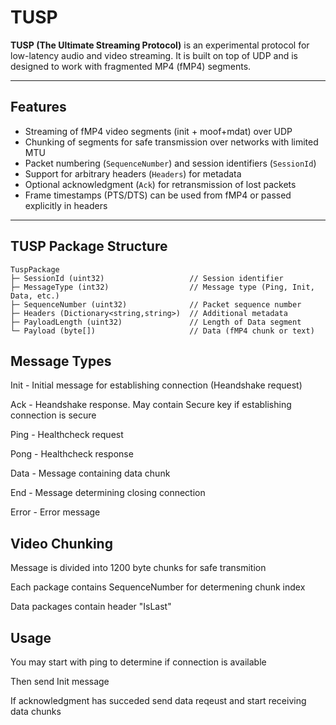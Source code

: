 # TUSP

**TUSP (The Ultimate Streaming Protocol)** is an experimental protocol for low-latency audio and video streaming. It is built on top of UDP and is designed to work with fragmented MP4 (fMP4) segments.

---

## Features

- Streaming of fMP4 video segments (init + moof+mdat) over UDP
- Chunking of segments for safe transmission over networks with limited MTU
- Packet numbering (`SequenceNumber`) and session identifiers (`SessionId`)
- Support for arbitrary headers (`Headers`) for metadata
- Optional acknowledgment (`Ack`) for retransmission of lost packets
- Frame timestamps (PTS/DTS) can be used from fMP4 or passed explicitly in headers

---

## TUSP Package Structure

```text
TuspPackage
├─ SessionId (uint32)                   // Session identifier
├─ MessageType (int32)                  // Message type (Ping, Init, Data, etc.)
├─ SequenceNumber (uint32)              // Packet sequence number
├─ Headers (Dictionary<string,string>)  // Additional metadata
├─ PayloadLength (uint32)               // Length of Data segment 
└─ Payload (byte[])                     // Data (fMP4 chunk or text)
```

## Message Types

Init    -   Initial message for establishing connection (Heandshake request)

Ack     -   Heandshake response. May contain Secure key if establishing connection is secure

Ping    -   Healthcheck request

Pong    -   Healthcheck response

Data    -   Message containing data chunk

End     -   Message determining closing connection

Error   -   Error message 

## Video Chunking

Message is divided into 1200 byte chunks for safe transmition

Each package contains SequenceNumber for determening chunk index

Data packages contain header "IsLast"

## Usage

You may start with ping to determine if connection is available

Then send Init message

If acknowledgment has succeded send data reqeust and start receiving data chunks